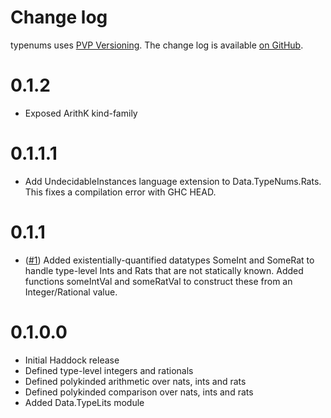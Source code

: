 Change log
==========

typenums uses [PVP Versioning][1].
The change log is available [on GitHub][2].

0.1.2
=====
* Exposed ArithK kind-family

0.1.1.1
=======
* Add UndecidableInstances language extension to Data.TypeNums.Rats.  This
  fixes a compilation error with GHC HEAD.

0.1.1
=====
* ([#1](https://github.com/adituv/typenums/issues/1))
  Added existentially-quantified datatypes SomeInt and SomeRat to handle
  type-level Ints and Rats that are not statically known.  Added functions
  someIntVal and someRatVal to construct these from an Integer/Rational value.

0.1.0.0
=======
* Initial Haddock release
* Defined type-level integers and rationals
* Defined polykinded arithmetic over nats, ints and rats
* Defined polykinded comparison over nats, ints and rats 
* Added Data.TypeLits module

[1]: https://pvp.haskell.org
[2]: https://github.com/adituv/typenums/releases

